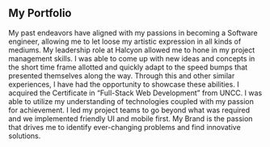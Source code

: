 ## My Portfolio

  My past endeavors have aligned with my passions in becoming a Software engineer, allowing me to let loose my artistic expression in all kinds of mediums. My leadership role at Halcyon allowed me to hone in my project management skills. I was able to come up with new ideas and concepts in the short time frame allotted and quickly adapt to the speed bumps that presented themselves along the way. Through this and other similar experiences, I have had the opportunity to showcase these abilities. I acquired the Certificate in “Full-Stack Web Development” from UNCC. I was able to utilize my understanding of technologies coupled with my passion for achievement. I led my project teams to go beyond what was required and we implemented friendly UI and mobile first. My Brand is the passion that drives me to identify ever-changing problems and find innovative solutions.
